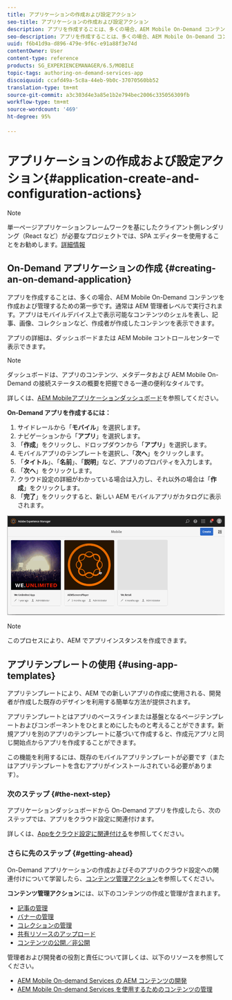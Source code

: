 ```yaml
---
title: アプリケーションの作成および設定アクション
seo-title: アプリケーションの作成および設定アクション
description: アプリを作成することは、多くの場合、AEM Mobile On-Demand コンテンツを作成および管理するための第一歩です。このページでは、この機能について詳しく見ていきます。
seo-description: アプリを作成することは、多くの場合、AEM Mobile On-Demand コンテンツを作成および管理するための第一歩です。このページでは、この機能について詳しく見ていきます。
uuid: f6b41d9a-d896-479e-9f6c-e91a88f3e74d
contentOwner: User
content-type: reference
products: SG_EXPERIENCEMANAGER/6.5/MOBILE
topic-tags: authoring-on-demand-services-app
discoiquuid: ccafd49a-5c8a-44eb-9b0c-37070560bb52
translation-type: tm+mt
source-git-commit: a3c303d4e3a85e1b2e794bec2006c335056309fb
workflow-type: tm+mt
source-wordcount: '469'
ht-degree: 95%

---
```



# アプリケーションの作成および設定アクション{#application-create-and-configuration-actions}

>[!NOTE]
>
>単一ページアプリケーションフレームワークを基にしたクライアント側レンダリング（React など）が必要なプロジェクトでは、SPA エディターを使用することをお勧めします。[詳細情報](/help/sites-developing/spa-overview.md)

## On-Demand アプリケーションの作成 {#creating-an-on-demand-application}

アプリを作成することは、多くの場合、AEM Mobile On-Demand コンテンツを作成および管理するための第一歩です。通常は AEM 管理者レベルで実行されます。アプリはモバイルデバイス上で表示可能なコンテンツのシェルを表し、記事、画像、コレクションなど、作成者が作成したコンテンツを表示できます。

アプリの詳細は、ダッシュボードまたは AEM Mobile コントロールセンターで表示できます。

>[!NOTE]
>
>ダッシュボードは、アプリのコンテンツ、メタデータおよび AEM Mobile On-Demand の接続ステータスの概要を把握できる一連の便利なタイルです。
>
>詳しくは、[AEM Mobileアプリケーションダッシュボード](/help/mobile/mobile-apps-ondemand-application-dashboard.md)を参照してください。

**On-Demand アプリを作成するには：**

1. サイドレールから「**モバイル**」を選択します。
1. ナビゲーションから「**アプリ**」を選択します。
1. 「**作成**」をクリックし、ドロップダウンから「**アプリ**」を選択します。
1. モバイルアプリのテンプレートを選択し、「**次へ**」をクリックします。
1. 「**タイトル**」、「**名前**」、「**説明**」など、アプリのプロパティを入力します。
1. 「**次へ**」をクリックします。
1. クラウド設定の詳細がわかっている場合は入力し、それ以外の場合は「**作成**」をクリックします。
1. 「**完了**」をクリックすると、新しい AEM モバイルアプリがカタログに表示されます。

![chlimage_1](assets/chlimage_1.gif)

>[!NOTE]
>
>このプロセスにより、AEM でアプリインスタンスを作成できます。

## アプリテンプレートの使用 {#using-app-templates}

アプリテンプレートにより、AEM での新しいアプリの作成に使用される、開発者が作成した既存のデザインを利用する簡単な方法が提供されます。

アプリテンプレートとはアプリのベースラインまたは基盤となるページテンプレートおよびコンポーネントをひとまとめにしたものと考えることができます。新規アプリを別のアプリのテンプレートに基づいて作成すると、作成元アプリと同じ開始点からアプリを作成することができます。

この機能を利用するには、既存のモバイルアプリテンプレートが必要です（またはアプリテンプレートを含むアプリがインストールされている必要があります）。

### 次のステップ {#the-next-step}

アプリケーションダッシュボードから On-Demand アプリを作成したら、次のステップでは、アプリをクラウド設定に関連付けます。

詳しくは、[Appをクラウド設定に関連付ける](/help/mobile/mobile-on-demand-associating-an-on-demand-app-to-cloud-configuration.md)を参照してください。

### さらに先のステップ {#getting-ahead}

On-Demand アプリケーションの作成およびそのアプリのクラウド設定への関連付けについて学習したら、[コンテンツ管理アクション](/help/mobile/mobile-apps-ondemand-manage-content-ondemand.md)を参照してください。

**コンテンツ管理アクション**&#x200B;には、以下のコンテンツの作成と管理が含まれます。

* [記事の管理](/help/mobile/mobile-on-demand-managing-articles.md)
* [バナーの管理](/help/mobile/mobile-on-demand-managing-banners.md)
* [コレクションの管理](/help/mobile/mobile-on-demand-managing-collections.md)
* [共有リソースのアップロード](/help/mobile/mobile-on-demand-shared-resources.md)
* [コンテンツの公開／非公開](/help/mobile/mobile-on-demand-publishing-unpublishing.md)

管理者および開発者の役割と責任について詳しくは、以下のリソースを参照してください。

* [AEM Mobile On-demand Services の AEM コンテンツの開発](/help/mobile/aem-mobile-on-demand.md)
* [AEM Mobile On-demand Services を使用するためのコンテンツの管理](/help/mobile/aem-mobile.md)

